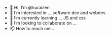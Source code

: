 - 👋 Hi, I’m @kuraizen
- 👀 I’m interested in ... software dev and webdev.
- 🌱 I’m currently learning ... JS and css 
- 💞️ I’m looking to collaborate on ...
- 📫 How to reach me ...

<!---
kuraizen/kuraizen is a ✨ special ✨ repository because its `README.md` (this file) appears on your GitHub profile.
You can click the Preview link to take a look at your changes.
--->
